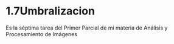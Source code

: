 # 1.7Umbralizacion
Es la séptima tarea del Primer Parcial de mi materia de Análisis y Procesamiento de Imágenes
